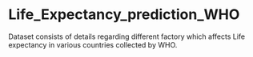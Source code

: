 # Life_Expectancy_prediction_WHO
Dataset consists of details regarding different factory which affects Life expectancy in various countries collected by WHO.
